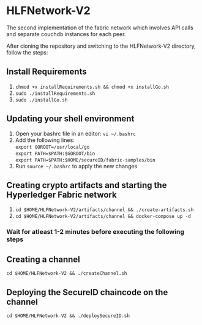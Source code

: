# HLFNetwork-V2
The second implementation of the fabric network which involves API calls and separate couchdb instances for each peer.

After cloning the repository and switching to the HLFNetwork-V2 directory, follow the steps:

## Install Requirements
1. `chmod +x installRequirements.sh && chmod +x installGo.sh`
2. `sudo ./installRequirements.sh`
3. `sudo ./installGo.sh`

## Updating your shell environment
1. Open your bashrc file in an editor: `vi ~/.bashrc`
2. Add the following lines: <br>
 `export GOROOT=/usr/local/go` <br>
`export PATH=$PATH:$GOROOT/bin`<br>
`export PATH=$PATH:$HOME/secureID/fabric-samples/bin`
3. Run `source ~/.bashrc` to apply the new changes

## Creating crypto artifacts and starting the Hyperledger Fabric network
1. `cd $HOME/HLFNetwork-V2/artifacts/channel && ./create-artifacts.sh`
2. `cd $HOME/HLFNetwork-V2/artifacts/channel && docker-compose up -d`

### Wait for atleast 1-2 minutes before executing the following steps

## Creating a channel
`cd $HOME/HLFNetwork-V2 && ./createChannel.sh`

## Deploying the SecureID chaincode on the channel
`cd $HOME/HLFNetwork-V2 && ./deploySecureID.sh`
